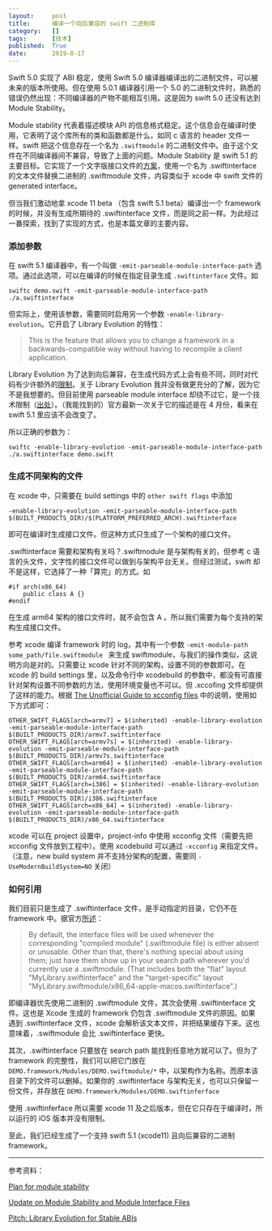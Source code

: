 ```yaml
---
layout:     post
title:      编译一个向后兼容的 swift 二进制库
category:   []
tags:       [技术]
published:  True
date:       2019-8-17
---
```


Swift 5.0 实现了 ABI 稳定，使用 Swift 5.0 编译器编译出的二进制文件，可以被未来的版本所使用。但在使用 5.0.1 编译器引用一个 5.0 的二进制文件时，熟悉的错误仍然出现：不同编译器的产物不能相互引用。这是因为 swift 5.0 还没有达到 Module Stability。

Module stability 代表着描述模块 API 的信息格式稳定。这个信息会在编译时使用，它表明了这个库所有的类和函数都是什么，如同 c 语言的 header 文件一样。swift 把这个信息存在一个名为 `.swiftmodule` 的二进制文件中。由于这个文件在不同编译器间不兼容，导致了上面的问题。Module Stability 是 swift 5.1 的主要目标。它实现了一个文字版接口文件的[方案](https://forums.swift.org/t/plan-for-module-stability/14551)，使用一个名为 .swiftinterface 的文本文件替换二进制的 .swiftmodule 文件，内容类似于 xcode 中 swift 文件的 generated interface。

但当我们激动地拿 xcode 11 beta （包含 swift 5.1 beta）编译出一个 framework 的时候，并没有生成所期待的 .swiftinterface 文件，而是同之前一样。为此经过一番探索，找到了实现的方式，也是本篇文章的主要内容。

### 添加参数

在 swift 5.1 编译器中，有一个叫做 `-emit-parseable-module-interface-path` 选项。通过此选项，可以在编译的时候在指定目录生成 `.swiftinterface` 文件。如

```
swiftc demo.swift -emit-parseable-module-interface-path ./a.swiftinterface
```

但实际上，使用该参数，需要同时启用另一个参数 `-enable-library-evolution`。它开启了 Library Evolution 的特性：

> This is the feature that allows you to change a framework in a backwards-compatible way without having to recompile a client application.

Library Evolution 为了达到向后兼容，在生成代码方式上会有些不同，同时对代码有少许额外的[限制](https://forums.swift.org/t/update-on-module-stability-and-module-interface-files/23337/5)。关于 Library Evolution 我并没有做更充分的了解，因为它不是我想要的。但目前使用 parseable module interface 却绕不过它，是一个技术限制（[出处](https://forums.swift.org/t/update-on-module-stability-and-module-interface-files/23337)）。（我能找到的）官方最新一次关于它的描述是在 4 月份，看来在 swift 5.1 里应该不会改变了。

所以正确的参数为：

```
swiftc -enable-library-evolution -emit-parseable-module-interface-path ./a.swiftinterface demo.swift
```

### 生成不同架构的文件

在 xcode 中，只需要在 build settings 中的 `other swift flags` 中添加 

```
-enable-library-evolution -emit-parseable-module-interface-path $(BUILT_PRODUCTS_DIR)/$(PLATFORM_PREFERRED_ARCH).swiftinterface
```

即可在编译时生成接口文件。但这种方式只生成了一个架构的接口文件。

.swiftinterface 需要和架构有关吗？.swiftmodule 是与架构有关的，但参考 c 语言的头文件，文字性的接口文件可以做到与架构平台无关。但经过测试，swift 却不是这样，它选择了一种「算完」的方式。如

```
#if arch(x86_64)
	public class A {}
#endif
```

在生成 arm64 架构的接口文件时，就不会包含 A 。所以我们需要为每个支持的架构生成接口文件。

参考 xcode 编译 framework 时的 log，其中有一个参数 `-emit-module-path some_path/file.swiftmodule ` 来生成 swiftmodule，与我们的操作类似，这说明方向是对的。只需要让 xcode 针对不同的架构，设置不同的参数即可。在 xcode 的 build settings 里，以及命令行中 xcodebuild 的参数中，都没有可直接针对架构设置不同参数的方法，使用环境变量也不可以。但 .xccofing 文件却提供了这样的能力。根据 [The Unofficial Guide to xcconfig files](https://pewpewthespells.com/blog/xcconfig_guide.html#CondVarArch) 中的说明，使用如下方式即可：

```
OTHER_SWIFT_FLAGS[arch=armv7] = $(inherited) -enable-library-evolution -emit-parseable-module-interface-path $(BUILT_PRODUCTS_DIR)/armv7.swiftinterface
OTHER_SWIFT_FLAGS[arch=armv7s] = $(inherited) -enable-library-evolution -emit-parseable-module-interface-path $(BUILT_PRODUCTS_DIR)/armv7s.swiftinterface
OTHER_SWIFT_FLAGS[arch=arm64] = $(inherited) -enable-library-evolution -emit-parseable-module-interface-path $(BUILT_PRODUCTS_DIR)/arm64.swiftinterface
OTHER_SWIFT_FLAGS[arch=i386] = $(inherited) -enable-library-evolution -emit-parseable-module-interface-path $(BUILT_PRODUCTS_DIR)/i386.swiftinterface
OTHER_SWIFT_FLAGS[arch=x86_64] = $(inherited) -enable-library-evolution -emit-parseable-module-interface-path $(BUILT_PRODUCTS_DIR)/x86_64.swiftinterface
```

xcode 可以在 project 设置中，project-info 中使用 xcconfig 文件（需要先把 xcconfig 文件放到工程中）。使用 xcodebuild 可以通过 `-xcconfig` 来指定文件。（注意，new build system 并不支持分架构的配置，需要同 `-UseModernBuildSystem=NO` 关闭）

### 如何引用

我们目前只是生成了 .swiftinterface 文件，是手动指定的目录，它仍不在 framework 中。据官方[所述](https://forums.swift.org/t/update-on-module-stability-and-module-interface-files/23337)：

> By default, the interface files will be used whenever the corresponding "compiled module" (.swiftmodule file) is either absent or unusable. Other than that, there's nothing special about using them; just have them show up in your search path wherever you'd currently use a .swiftmodule. (That includes both the "flat" layout "MyLibrary.swiftinterface" and the "target-specific" layout "MyLibrary.swiftmodule/x86_64-apple-macos.swiftinterface".)

即编译器优先使用二进制的 .swiftmodule 文件，其次会使用 .swiftinterface 文件。这也是 Xcode 生成的 framework 仍包含 .swiftmodule 文件的原因。如果 遇到 .swiftinterface 文件，xcode 会解析该文本文件，并把结果缓存下来。这也意味着，.swiftmodule 会比 .swiftinterface 更快。

其次，.swiftinterface 只要放在 search path 能找到任意地方就可以了。但为了 framework 的完整性，我们可以把它门放在 `DEMO.framework/Modules/DEMO.swiftmodule/*` 中，以架构作为名称。而原本该目录下的文件可以删掉。如果你的 .swiftinterface 与架构无关，也可以只保留一份文件，并存放在 `DEMO.framework/Modules/DEMO.swiftinferface`

使用 .swiftinferface 所以需要 xcode 11 及之后版本，但在它只存在于编译时，所以运行的 iOS 版本并没有限制。

至此，我们已经生成了一个支持 swift 5.1 (xcode11) 且向后兼容的二进制 framework。

------

参考资料：

[Plan for module stability](https://forums.swift.org/t/plan-for-module-stability/14551)

[Update on Module Stability and Module Interface Files](https://forums.swift.org/t/update-on-module-stability-and-module-interface-files/23337)

[Pitch: Library Evolution for Stable ABIs](https://forums.swift.org/t/pitch-library-evolution-for-stable-abis/23026)

